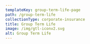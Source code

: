 ```yaml
---
templateKey: group-term-life-page
path: /group-term-life
collectionType: corporate-insurance
title: Group Term Life
image: /img/gtl-iconv2.svg
alt: Group Term Life
---
```

